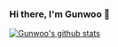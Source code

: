 ### Hi there, I'm Gunwoo 👋

[![Gunwoo's github stats](https://github-readme-stats.vercel.app/api?username=gunwooko&count_private=true&show_icons=true&theme=solarized-light)](https://github.com/gunwooko/)


<!--
**gunwooko/gunwooko** is a ✨ _special_ ✨ repository because its `README.md` (this file) appears on your GitHub profile.

Here are some ideas to get you started:

- 🔭 I’m currently working on ...
- 🌱 I’m currently learning ...
- 👯 I’m looking to collaborate on ...
- 🤔 I’m looking for help with ...
- 💬 Ask me about ...
- 📫 How to reach me: ...
- 😄 Pronouns: ...
- ⚡ Fun fact: ...
-->
